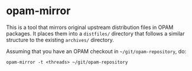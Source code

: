 opam-mirror
===========

This is a tool that mirrors original upstream distribution files in OPAM
packages.  It places them into a `distfiles/` directory that follows a similar
structure to the existing `archives/` directory.

Assuming that you have an OPAM checkout in `~/git/opam-repository`, do:

    opam-mirror -t <threads> ~/git/opam-repository

